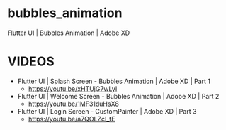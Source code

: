 # bubbles_animation
Flutter UI | Bubbles Animation | Adobe XD

# VIDEOS
 - Flutter UI | Splash Screen - Bubbles Animation | Adobe XD | Part 1
   * https://youtu.be/xHTUjG7wLyI
 - Flutter UI | Welcome Screen - Bubbles Animation | Adobe XD | Part 2
   * https://youtu.be/1MF31duHsX8
 - Flutter UI | Login Screen - CustomPainter | Adobe XD | Part 3
   * https://youtu.be/a7QOLZcI_tE
 
